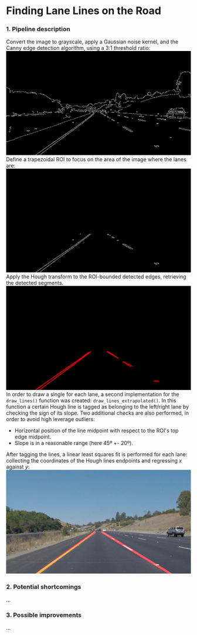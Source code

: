 # **Finding Lane Lines on the Road** 

[//]: # (Image References)
[image1]: ./examples/grayscale.jpg
[original]: ./test_images/solidYellowCurve.jpg
[adjusted_gamma]: ./test_images/adjuste_gamma.jpg
[canny]: ./test_images/canny.jpg
[roi]: ./test_images/roi.jpg
[hough]: ./test_images/hough.jpg
[extrapolated_on_image]: ./test_images/extrapolated_on_image.jpg

### 1. Pipeline description

Convert the image to grayscale, apply a Gaussian noise kernel, and the Canny edge detection algorithm, using a 3:1 threshold ratio:
![canny]
Define a trapezoidal ROI to focus on the area of the image where the lanes are:
![roi]
Apply the Hough transform to the ROI-bounded detected edges, retrieving the detected segments.
![hough]
In order to draw a single for each lane, a second implementation for the `draw_lines()` function was created:  `draw_lines_extrapolated()`. In this function a certain Hough line is tagged as belonging to the left/right lane by checking the sign of its slope. Two additional checks are also performed, in order to avoid high leverage outliers:
+ Horizontal position of the line midpoint with respect to the ROI's top edge midpoint.
+ Slope is in a reasonable range (here 45º +- 20º).

After tagging the lines, a linear least squares fit is performed for each lane: collecting the coordinates of the Hough lines endpoints and regressing *x* against *y*:
![extrapolated_on_image]


### 2. Potential shortcomings


...


### 3. Possible improvements

...